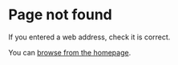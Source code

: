 # Page not found

If you entered a web address, check it is correct.

You can [browse from the homepage](/).